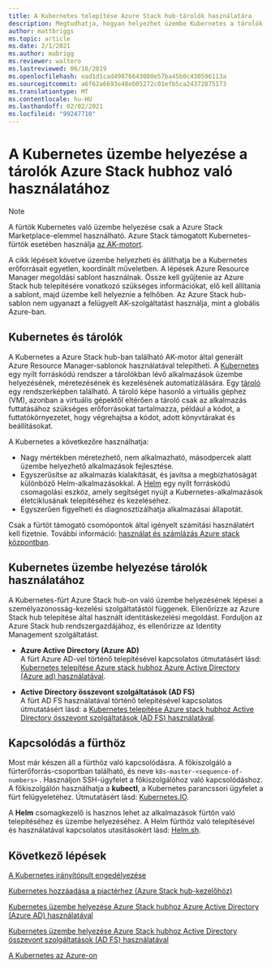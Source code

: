 ```yaml
---
title: A Kubernetes telepítése Azure Stack hub-tárolók használatára
description: Megtudhatja, hogyan helyezhet üzembe Kubernetes a tárolók Azure Stack hubhoz való használatához.
author: mattbriggs
ms.topic: article
ms.date: 2/1/2021
ms.author: mabrigg
ms.reviewer: waltero
ms.lastreviewed: 06/18/2019
ms.openlocfilehash: ead1d1cad49876643080e57ba45b0c430596113a
ms.sourcegitcommit: a6f62a6693e48eb05272c01efb5ca24372875173
ms.translationtype: MT
ms.contentlocale: hu-HU
ms.lasthandoff: 02/02/2021
ms.locfileid: "99247710"
---
```

# <a name="deploy-kubernetes-to-use-containers-with-azure-stack-hub"></a>A Kubernetes üzembe helyezése a tárolók Azure Stack hubhoz való használatához

> [!NOTE]  
> A fürtök Kubernetes való üzembe helyezése csak a Azure Stack Marketplace-elemmel használható. Azure Stack támogatott Kubernetes-fürtök esetében használja [az AK-motort](azure-stack-kubernetes-aks-engine-overview.md).

A cikk lépéseit követve üzembe helyezheti és állíthatja be a Kubernetes erőforrásait egyetlen, koordinált műveletben. A lépések Azure Resource Manager megoldási sablont használnak. Össze kell gyűjtenie az Azure Stack hub telepítésére vonatkozó szükséges információkat, elő kell állítania a sablont, majd üzembe kell helyeznie a felhőben. Az Azure Stack hub-sablon nem ugyanazt a felügyelt AK-szolgáltatást használja, mint a globális Azure-ban.

## <a name="kubernetes-and-containers"></a>Kubernetes és tárolók

A Kubernetes a Azure Stack hub-ban található AK-motor által generált Azure Resource Manager-sablonok használatával telepítheti. A [Kubernetes](https://kubernetes.io) egy nyílt forráskódú rendszer a tárolókban lévő alkalmazások üzembe helyezésének, méretezésének és kezelésének automatizálására. Egy [tároló](https://www.docker.com/what-container) egy rendszerképben található. A tároló képe hasonló a virtuális géphez (VM), azonban a virtuális gépektől eltérően a tároló csak az alkalmazás futtatásához szükséges erőforrásokat tartalmazza, például a kódot, a futtatókörnyezetet, hogy végrehajtsa a kódot, adott könyvtárakat és beállításokat.

A Kubernetes a következőre használhatja:

- Nagy mértékben méretezhető, nem alkalmazható, másodpercek alatt üzembe helyezhető alkalmazások fejlesztése. 
- Egyszerűsítse az alkalmazás kialakítását, és javítsa a megbízhatóságát különböző Helm-alkalmazásokkal. A [Helm](https://github.com/kubernetes/helm) egy nyílt forráskódú csomagolási eszköz, amely segítséget nyújt a Kubernetes-alkalmazások életciklusának telepítéséhez és kezeléséhez.
- Egyszerűen figyelheti és diagnosztizálhatja alkalmazásai állapotát.

Csak a fürtöt támogató csomópontok által igényelt számítási használatért kell fizetnie. További információ: [használat és számlázás Azure stack központban](../operator/azure-stack-billing-and-chargeback.md).

## <a name="deploy-kubernetes-to-use-containers"></a>Kubernetes üzembe helyezése tárolók használatához

A Kubernetes-fürt Azure Stack hub-on való üzembe helyezésének lépései a személyazonosság-kezelési szolgáltatástól függenek. Ellenőrizze az Azure Stack hub telepítése által használt identitáskezelési megoldást. Forduljon az Azure Stack hub rendszergazdájához, és ellenőrizze az Identity Management szolgáltatást.

- **Azure Active Directory (Azure AD)**  
A fürt Azure AD-vel történő telepítésével kapcsolatos útmutatásért lásd: [Kubernetes telepítése Azure stack hubhoz Azure Active Directory (Azure ad) használatával](azure-stack-solution-template-kubernetes-azuread.md).

- **Active Directory összevont szolgáltatások (AD FS)**  
A fürt AD FS használatával történő telepítésével kapcsolatos útmutatásért lásd: a [Kubernetes telepítése Azure stack hubhoz Active Directory összevont szolgáltatások (AD FS) használatával](azure-stack-solution-template-kubernetes-adfs.md).

## <a name="connect-to-your-cluster"></a>Kapcsolódás a fürthöz

Most már készen áll a fürthöz való kapcsolódásra. A főkiszolgáló a fürterőforrás-csoportban található, és neve `k8s-master-<sequence-of-numbers>` . Használjon SSH-ügyfelet a főkiszolgálóhoz való kapcsolódáshoz. A főkiszolgálón használhatja a **kubectl**, a Kubernetes parancssori ügyfelet a fürt felügyeletéhez. Útmutatásért lásd: [Kubernetes.IO](https://kubernetes.io/docs/reference/kubectl/overview).

A **Helm** csomagkezelő is hasznos lehet az alkalmazások fürtön való telepítéséhez és üzembe helyezéséhez. A Helm fürthöz való telepítésével és használatával kapcsolatos utasításokért lásd: [Helm.sh](https://helm.sh/).

## <a name="next-steps"></a>Következő lépések

[A Kubernetes irányítópult engedélyezése](azure-stack-solution-template-kubernetes-dashboard.md)

[Kubernetes hozzáadása a piactérhez (Azure Stack hub-kezelőhöz)](../operator/azure-stack-solution-template-kubernetes-cluster-add.md)

[Kubernetes üzembe helyezése Azure Stack hubhoz Azure Active Directory (Azure AD) használatával](azure-stack-solution-template-kubernetes-azuread.md)

[Kubernetes üzembe helyezése Azure Stack hubhoz Active Directory összevont szolgáltatások (AD FS) használatával](azure-stack-solution-template-kubernetes-adfs.md)

[A Kubernetes az Azure-on](/azure/container-service/kubernetes/container-service-kubernetes-walkthrough)

